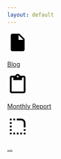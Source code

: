 ```yaml
---
layout: default
---
```


<div class="weui-grids">
  <a href="https://blog.wasin.io" class="weui-grid">
      <div class="weui-grid__icon">
          <img src="assets/images/ic_insert_drive_file_black_24px.svg" alt="blog icon">
      </div>
      <p class="weui-grid__label">
          Blog
      </p>
  </a>
  <a href="https://blog.wasin.io/monthly-report" class="weui-grid">
      <div class="weui-grid__icon">
          <img src="assets/images/ic_content_paste_black_24px.svg" alt="monthly report icon">
      </div>
      <p class="weui-grid__label">
          Monthly Report
      </p>
  </a>
  <a href="javascript:;" class="weui-grid">
      <div class="weui-grid__icon">
          <img src="assets/images/ic_rounded_corner_black_24px.svg" alt="analytics icon">
      </div>
      <p class="weui-grid__label">
          ...
      </p>
  </a>
</div>